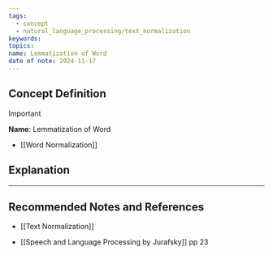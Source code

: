 ```yaml
---
tags:
  - concept
  - natural_language_processing/text_normalization
keywords: 
topics: 
name: Lemmatization of Word
date of note: 2024-11-17
---
```


## Concept Definition

>[!important]
>**Name**: Lemmatization of Word

- [[Word Normalization]]



## Explanation





-----------
##  Recommended Notes and References



- [[Text Normalization]]

- [[Speech and Language Processing by Jurafsky]] pp 23